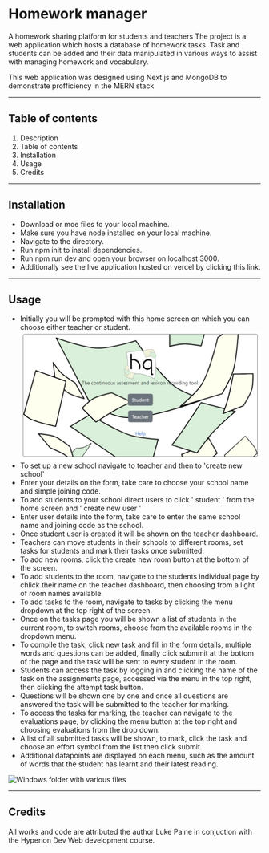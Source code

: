 # Homework manager
A homework sharing platform for students and teachers
The project is a web application which hosts a database of homework tasks.
Task and students can be added and their data manipulated in various ways to assist with managing homework and vocabulary.

This web application was designed using Next.js and MongoDB to demonstrate profficiency in the MERN stack

---
## Table of contents
1. Description
2. Table of contents
3. Installation
4. Usage
5. Credits
---
## Installation
- Download or moe files to your local machine.
- Make sure you have node installed on your local machine.
- Navigate to the directory.
- Run npm init to install dependencies.
- Run npm run dev and open your browser on localhost 3000.
- Additionally see the live application hosted on vercel by clicking this link.
---
## Usage
- Initially you will be prompted with this home screen on which you can choose either teacher or student.![home screen](https://github.com/Luke-up/homework-app/blob/0da0b7cd44070628f2eb1ab09b2121bb8fd3fbe7/images/home.JPG)
- To set up a new school navigate to teacher and then to 'create new school'
- Enter your details on the form, take care to choose your school name and simple joining code.
- To add students to your school direct users to click ' student ' from the home screen and ' create new user '
- Enter user details into the form, take care to enter the same school name and joining code as the school.
- Once student user is created it will be shown on the teacher dashboard.
- Teachers can move students in their schools to different rooms, set tasks for students and mark their tasks once submitted.
- To add new rooms, click the create new room button at the bottom of the screen.
- To add students to the room, navigate to the students individual page by chlick their name on the teacher dashboard, then choosing from a light of room names available.
- To add tasks to the room, navigate to tasks by clicking the menu dropdown at the top right of the screen.
- Once on the tasks page you will be shown a list of students in the current room, to switch rooms, choose from the available rooms in the dropdown menu.
- To compile the task, click new task and fill in the form details, multiple words and questions can be added, finally click submmit at the bottom of the page and the task will be sent to every student in the room.
- Students can access the task by logging in and clicking the name of the task on the assignments page, accessed via the menu in the top right, then clicking the attempt task button.
- Questions will be shown one by one and once all questions are answered the task will be submitted to the teacher for marking.
- To access the tasks for marking, the teacher can navigate to the evaluations page, by clicking the menu button at the top right and choosing evaluations from the drop down.
- A list of all submitted tasks will be shown, to mark, click the task and choose an effort symbol from the list then click submit. 
- Additional datapoints are displayed on each menu, such as the amount of words that the student has learnt and their latest reading.

![Windows folder with various files](https://user-images.githubusercontent.com/69281996/175389839-8d418eac-05a3-4c5b-b48c-280ae8f9f578.JPG)

---
## Credits
All works and code are attributed the author Luke Paine in conjuction with the Hyperion Dev Web development course.
